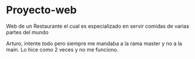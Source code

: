 # Proyecto-web
Web de un Restaurante el cual es especializado en servir comidas de varias partes del mundo


Arturo, intente todo pero siempre me mandaba a la rama master y no a la main. Lo hice como 2 veces y no me funciono.
